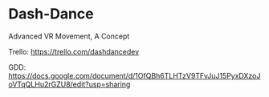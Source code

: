 # Dash-Dance

Advanced VR Movement, A Concept

Trello: https://trello.com/dashdancedev

GDD: https://docs.google.com/document/d/1OfQBh6TLHTzV9TFvJuJ15PyxDXzoJoVTqQLHu2rGZU8/edit?usp=sharing
